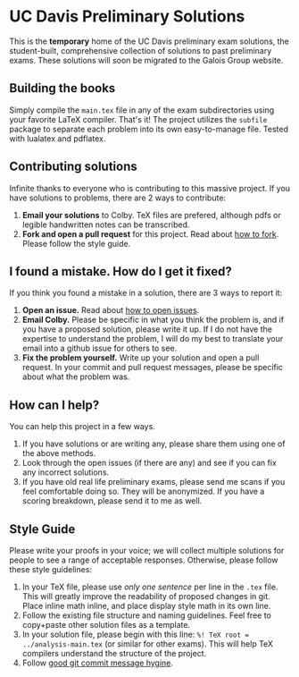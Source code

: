 # UC Davis Preliminary Solutions
This is the **temporary** home of the UC Davis preliminary exam solutions, the student-built, comprehensive collection of solutions to past preliminary exams.
These solutions will soon be migrated to the Galois Group website.

## Building the books
Simply compile the `main.tex` file in any of the exam subdirectories using your favorite LaTeX compiler.
That's it!
The project utilizes the `subfile` package to separate each problem into its own easy-to-manage file.
Tested with lualatex and pdflatex.

## Contributing solutions
Infinite thanks to everyone who is contributing to this massive project.
If you have solutions to problems, there are 2 ways to contribute:
1. **Email your solutions** to Colby.
TeX files are prefered, although pdfs or legible handwritten notes can be transcribed.
2. **Fork and open a pull request** for this project.
Read about [how to fork](https://docs.github.com/en/get-started/quickstart/fork-a-repo).
Please follow the style guide.

## I found a mistake. How do I get it fixed?
If you think you found a mistake in a solution, there are 3 ways to report it:
1. **Open an issue.** 
Read about [how to open issues](https://docs.github.com/en/issues/tracking-your-work-with-issues/creating-an-issue).
2. **Email Colby.** 
Please be specific in what you think the problem is, and if you have a proposed solution, please write it up.
If I do not have the expertise to understand the problem, I will do my best to translate your email into a github issue for others to see.
3. **Fix the problem yourself.**
Write up your solution and open a pull request.
In your commit and pull request messages, please be specific about what the problem was.

## How can I help?
You can help this project in a few ways.
1. If you have solutions or are writing any, please share them using one of the above methods.
2. Look through the open issues (if there are any) and see if you can fix any incorrect solutions.
3. If you have old real life preliminary exams, please send me scans if you feel comfortable doing so.
They will be anonymized.
If you have a scoring breakdown, please send it to me as well.

## Style Guide
Please write your proofs in your voice; we will collect multiple solutions for people to see a range of acceptable responses.
Otherwise, please follow these style guidelines:
1. In your TeX file, please use *only one sentence* per line in the `.tex` file.
This will greatly improve the readability of proposed changes in git.
Place inline math inline, and place display style math in its own line.
2. Follow the existing file structure and naming guidelines.
Feel free to copy+paste other solution files as a template.
3. In your solution file, please begin with this line:
`%! TeX root = ../analysis-main.tex`
(or similar for other exams).
This will help TeX compilers understand the structure of the project.
4. Follow [good git commit message hygine](https://commit.style).

